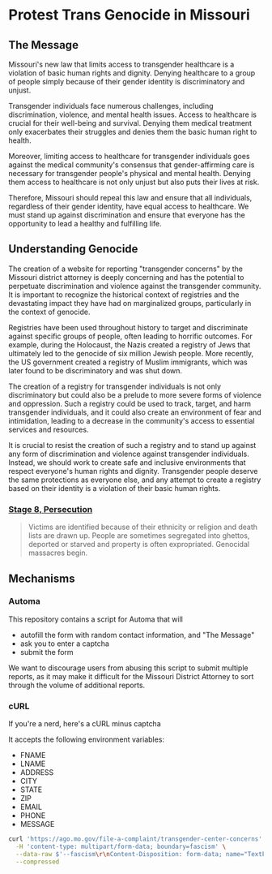 # Protest Trans Genocide in Missouri

## The Message

Missouri's new law that limits access to transgender healthcare is a violation of basic human rights and dignity. Denying healthcare to a group of people simply because of their gender identity is discriminatory and unjust.

Transgender individuals face numerous challenges, including discrimination, violence, and mental health issues. Access to healthcare is crucial for their well-being and survival. Denying them medical treatment only exacerbates their struggles and denies them the basic human right to health.

Moreover, limiting access to healthcare for transgender individuals goes against the medical community's consensus that gender-affirming care is necessary for transgender people's physical and mental health. Denying them access to healthcare is not only unjust but also puts their lives at risk.

Therefore, Missouri should repeal this law and ensure that all individuals, regardless of their gender identity, have equal access to healthcare. We must stand up against discrimination and ensure that everyone has the opportunity to lead a healthy and fulfilling life.

## Understanding Genocide

The creation of a website for reporting "transgender concerns" by the Missouri district attorney is deeply concerning and has the potential to perpetuate discrimination and violence against the transgender community. It is important to recognize the historical context of registries and the devastating impact they have had on marginalized groups, particularly in the context of genocide.

Registries have been used throughout history to target and discriminate against specific groups of people, often leading to horrific outcomes. For example, during the Holocaust, the Nazis created a registry of Jews that ultimately led to the genocide of six million Jewish people. More recently, the US government created a registry of Muslim immigrants, which was later found to be discriminatory and was shut down.

The creation of a registry for transgender individuals is not only discriminatory but could also be a prelude to more severe forms of violence and oppression. Such a registry could be used to track, target, and harm transgender individuals, and it could also create an environment of fear and intimidation, leading to a decrease in the community's access to essential services and resources.

It is crucial to resist the creation of such a registry and to stand up against any form of discrimination and violence against transgender individuals. Instead, we should work to create safe and inclusive environments that respect everyone's human rights and dignity. Transgender people deserve the same protections as everyone else, and any attempt to create a registry based on their identity is a violation of their basic human rights.

### [Stage 8, Persecution](https://www.hmd.org.uk/learn-about-the-holocaust-and-genocides/what-is-genocide/the-ten-stages-of-genocide/)

> Victims are identified because of their ethnicity or religion and death lists are drawn up. People are sometimes segregated into ghettos, deported or starved and property is often expropriated. Genocidal massacres begin.

## Mechanisms

### Automa

This repository contains a script for Automa that will
 * autofill the form with random contact information, and "The Message"
 * ask you to enter a captcha
 * submit the form

We want to discourage users from abusing this script to submit multiple reports, as it may make it difficult for the Missouri District Attorney to sort through the volume of additional reports.

### cURL

If you're a nerd, here's a cURL minus captcha

It accepts the following environment variables:
 * FNAME
 * LNAME
 * ADDRESS
 * CITY
 * STATE
 * ZIP
 * EMAIL
 * PHONE
 * MESSAGE

```sh
curl 'https://ago.mo.gov/file-a-complaint/transgender-center-concerns' \
  -H 'content-type: multipart/form-data; boundary=fascism' \
  --data-raw $'--fascism\r\nContent-Disposition: form-data; name="TextFieldController_4"\r\n\r\n${FNAME}\r\n--fascism\r\nContent-Disposition: form-data; name="TextFieldController_5"\r\n\r\n${LNAME}\r\n--fascism\r\nContent-Disposition: form-data; name="TextFieldController_1"\r\n\r\n${ADDRESS}\r\n--fascism\r\nContent-Disposition: form-data; name="TextFieldController_2"\r\n\r\n${CITY}\r\n--fascism\r\nContent-Disposition: form-data; name="DropdownListFieldController"\r\n\r\n${STATE}\r\n--fascism\r\nContent-Disposition: form-data; name="TextFieldController_6"\r\n\r\n${ZIP}\r\n--fascism\r\nContent-Disposition: form-data; name="TextFieldController_0"\r\n\r\${EMAIL}\r\n--fascism\r\nContent-Disposition: form-data; name="TextFieldController_3"\r\n\r\n${PHONE}\r\n--fascism\r\nContent-Disposition: form-data; name="ParagraphTextFieldController"\r\n\r\n${MESSAGE}\r\n--fascism--\r\n' \
  --compressed
```
